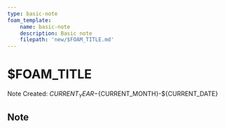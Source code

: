 ```yaml
---
type: basic-note
foam_template:
    name: basic-note
    description: Basic note
    filepath: 'new/$FOAM_TITLE.md'
---
```

# $FOAM_TITLE
Note Created: ${CURRENT_YEAR}-${CURRENT_MONTH}-${CURRENT_DATE}

## Note


